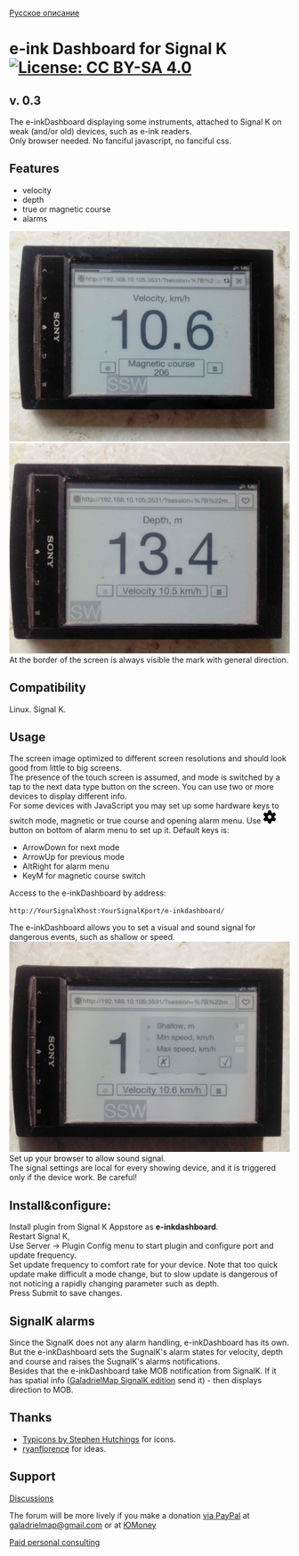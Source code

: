 [Русское описание](https://github.com/VladimirKalachikhin/e-inkDashboard/blob/master/README.ru-RU.md)  
# e-ink Dashboard for Signal K [![License: CC BY-SA 4.0](https://img.shields.io/badge/License-CC%20BY--SA%204.0-lightgrey.svg)](https://creativecommons.org/licenses/by-sa/4.0/)

## v. 0.3
The e-inkDashboard displaying some instruments, attached to Signal K on weak (and/or old) devices, such as e-ink readers.  
Only browser needed. No fanciful javascript, no fanciful css.  

## Features

* velocity
* depth
* true or magnetic course
* alarms

 ![Dashboard velocity](screenshots/db1.jpg)<br>
 ![Dashboard depth](screenshots/db2.jpg)<br>
At the border of the screen is always visible the mark with general direction.

## Compatibility
Linux. Signal K.

## Usage
The screen image optimized to different screen resolutions and should look good from little to big screens.  
The presence of the touch screen is assumed, and mode is switched by a tap to the next data type button on the screen.   You can use two or more devices to display different info.  
For some devices with JavaScript you may set up some hardware keys to switch mode, magnetic or true course and opening alarm menu. Use <img src="static/img/settings.png" alt="Settings button" width="24px"> button on bottom of alarm menu to set up it. Default keys is:

* ArrowDown for next mode
* ArrowUp for previous mode
* AltRight for alarm menu
* KeyM for magnetic course switch
 
Access to the e-inkDashboard by address:   

`http://YourSignalKhost:YourSignalKport/e-inkdashboard/`  

 The e-inkDashboard allows you to set a visual and sound signal for dangerous events, such as shallow or speed.
 ![Dashboard alarms](screenshots/db3.jpg)<br>
Set up your browser to allow sound signal.  
The signal settings are local for every showing device, and it is triggered only if the device work. Be careful!

## Install&configure:
Install plugin from Signal K Appstore as **e-inkdashboard**.  
Restart Signal K,  
Use Server -> Plugin Config menu to start plugin and configure port and update frequency.  
Set update frequency to comfort rate for your device. Note that too quick update make difficult a mode change, but to slow update is dangerous of not noticing a rapidly changing parameter such as depth.  
Press Submit to save changes.

## SignalK alarms
Since the SignalK does not any alarm handling, e-inkDashboard has its own. But the e-inkDashboard sets the SugnalK's alarm states for velocity, depth and course and raises the SugnalK's alarms notifications.  
Besides that the e-inkDashboard take MOB notification from SignalK. If it has spatial info ([GaladrielMap SignalK edition](https://github.com/VladimirKalachikhin/GaladrielMapSK) send it) - then displays direction to MOB.

## Thanks

* [Typicons by Stephen Hutchings](https://icon-icons.com/pack/Typicons/1144) for icons.
* [ryanflorence](https://gist.github.com/ryanflorence/701407) for ideas.

## Support

[Discussions](https://github.com/VladimirKalachikhin/Galadriel-map/discussions)

The forum will be more lively if you make a donation [via PayPal](https://paypal.me/VladimirKalachikhin)  at [galadrielmap@gmail.com](mailto:galadrielmap@gmail.com) or at [ЮMoney](https://yasobe.ru/na/galadrielmap)

[Paid personal consulting](https://kwork.ru/it-support/20093939/galadrielmap-installation-configuration-and-usage-consulting)  
